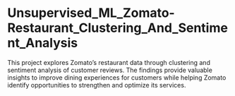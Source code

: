 # Unsupervised_ML_Zomato-Restaurant_Clustering_And_Sentiment_Analysis
This project explores Zomato’s restaurant data through clustering and sentiment analysis of customer reviews. The findings provide valuable insights to improve dining experiences for customers while helping Zomato identify opportunities to strengthen and optimize its services.
